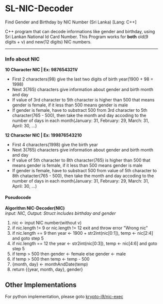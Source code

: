 # SL-NIC-Decoder
Find Gender and Birthday by NIC Number (Sri Lanka) [Lang: C++]

C++  program that can decode informations like gender and birthday, using Sri Lankan National Id Card Number.
This Program works for <b>both</b> old(9 digits + v) and new(12 digits) NIC numbers.
<hr/>
<h3>Info about NIC</h3>
<b>10 Character NIC | Ex: 987654321V</b>
<ul>
  <li>First 2 characters(98) give the last two digits of birth year(1900 + 98 = 1998)</li>
  <li>Next 3(765) characters give information about gender and birth month and day</li>
  <li>If value of 3rd character to 5th character is higher than 500 that means gender is female, if it less than 500 means gender is male</li>
  <li>If gender is female, have to substract 500 from 3rd character to 5th character(765 - 500), then take the month and day accoding to the number of days in each month(January: 31, February: 29, March: 31, April: 30, ...)</li>
</ul>

<b>12 Character NIC | Ex: 199876543210</b>
<ul>
  <li>First 4 characters(1998) give the birth year</li>
  <li>Next 3(765) characters give information about gender and birth month and day</li>
  <li>If value of 5th character to 8th character(765) is higher than 500 that means gender is female, if it less than 500 means gender is male</li>
  <li>If gender is female, have to substract 500 from value of 5th character to 8th chatacter(765 - 500), then take the month and day accoding to the number of days in each month(January: 31, February: 29, March: 31, April: 30, ...)</li>
</ul>

<h4>Pseudocode</h4>
<b>Algorithm NIC-Decoder(NIC)</b><br/>
<i>input: NIC, Output: Struct includes birthday and gender</i><br/>
<ol>
    <li>nic <- input NIC number(without v)</li>
    <li>if nic.length != 9 or nic.length != 12 exit and throw error "Wrong nic"</li>
    <li>if nic.length == 9 then year <- 1900 + str2int(nic[0:1]), temp <- nic[2:4] and goto step 5</li>
    <li>if nic.length == 12 the year <- str2int(nic[0:3]), temp <- nic[4:6] and goto step 5</li>
    <li>if temp > 500 then gender <- female else gender <- male</li>
    <li>if temp > 500 then temp <- temp - 500</li>
    <li>{month, day} <- monthAndDate(temp)</li>
    <li>return {{year, month, day}, gender}</li>
</ol>


## Other Implementations
For python implementation, please goto [krypto-i9/nic-exec](https://github.com/krypto-i9/nic-exec)
